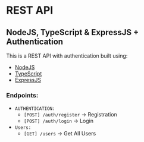 # REST API
## NodeJS, TypeScript & ExpressJS + Authentication

This is a REST API with authentication built using:

- [NodeJS](https://nodejs.org/)
- [TypeScript](https://www.typescriptlang.org/)
- [ExpressJS](https://expressjs.com/)

### Endpoints:
- `AUTHENTICATION:`
  - `[POST] /auth/register` -> Registration
  - `[POST] /auth/login` -> Login
- `Users:`
  - `[GET] /users` -> Get All Users
